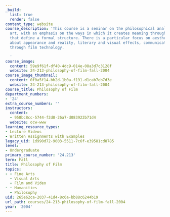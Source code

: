 ```yaml
---
_build:
  list: true
  render: false
content_type: website
course_description: 'This course is a seminar on the philosophical analysis of film
  art, with an emphasis on the ways in which it creates meaning through techniques
  that define a formal structure. There is a particular focus on aesthetic problems
  about appearance and reality, literary and visual effects, communication and alienation
  through film technology.

  '
course_image:
  content: 59e9f61f-df40-4dc9-014e-08a3d7c3128f
  website: 24-213-philosophy-of-film-fall-2004
course_image_thumbnail:
  content: 0f0a5f14-bb2d-1b0a-f191-d1cab7eb7d3e
  website: 24-213-philosophy-of-film-fall-2004
course_title: Philosophy of Film
department_numbers:
- '24'
extra_course_numbers: ''
instructors:
  content:
  - 958bc8cc-5744-f2d8-26a7-d083922b71d4
  website: ocw-www
learning_resource_types:
- Lecture Videos
- Written Assignments with Examples
legacy_uid: 1d990d72-9003-5511-7c6f-e39581cd8785
level:
- Undergraduate
primary_course_number: '24.213'
term: Fall
title: Philosophy of Film
topics:
- - Fine Arts
  - Visual Arts
  - Film and Video
- - Humanities
  - Philosophy
uid: 265e62ca-2037-41d4-8c6a-bb88c6244b19
url_path: courses/24-213-philosophy-of-film-fall-2004
year: '2004'
---
```

